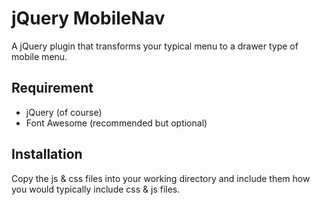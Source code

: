 # jQuery MobileNav

A jQuery plugin that transforms your typical menu to a drawer type of mobile menu.

## Requirement

* jQuery (of course)
* Font Awesome (recommended but optional)

## Installation

Copy the js & css files into your working directory and include them how you would typically include css & js files.
